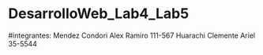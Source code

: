 # DesarrolloWeb_Lab4_Lab5
#integrantes: 
Mendez Condori Alex Ramiro   111-567
Huarachi Clemente Ariel      35-5544
